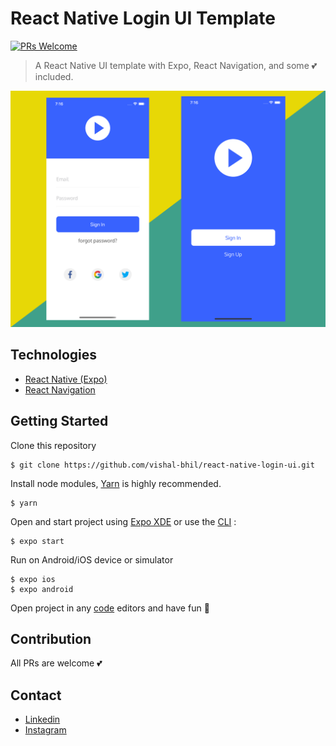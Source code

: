 # React Native Login UI Template

[![PRs Welcome](https://img.shields.io/badge/PRs-welcome-brightgreen.svg?style=flat-square)](http://makeapullrequest.com)

> A React Native UI template with Expo, React Navigation, and some 💕 included.

<img alt="React Native Boilerplate" src="screenshot/all.png">

## Technologies

- [React Native (Expo)](https://docs.expo.io/versions/v18.0.0/index.html)
- [React Navigation](https://reactnavigation.org/)

## Getting Started

Clone this repository

```
$ git clone https://github.com/vishal-bhil/react-native-login-ui.git
```

Install node modules, [Yarn](https://yarnpkg.com/en/) is highly recommended.

```
$ yarn
```

Open and start project using [Expo XDE](https://expo.io/tools) or use the [CLI](https://github.com/expo/exp) :

```
$ expo start
```

Run on Android/iOS device or simulator

```
$ expo ios
$ expo android
```

Open project in any [code](https://code.visualstudio.com/) editors and have fun 🍻

## Contribution

All PRs are welcome 💕

## Contact

- [Linkedin](https://www.linkedin.com/in/vishal-bhil/)
- [Instagram](https://www.instagram.com/vishal__bhil/)
